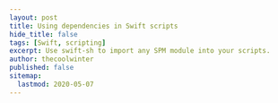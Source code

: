 ```yaml
---
layout: post
title: Using dependencies in Swift scripts
hide_title: false
tags: [Swift, scripting]
excerpt: Use swift-sh to import any SPM module into your scripts.
author: thecoolwinter
published: false
sitemap:
  lastmod: 2020-05-07
---
```


